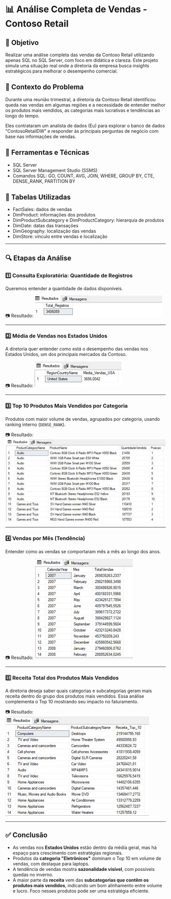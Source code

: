 # 📊 Análise Completa de Vendas - Contoso Retail

## 🧠 Objetivo
Realizar uma análise completa das vendas da Contoso Retail utilizando apenas SQL no SQL Server, com foco em didática e clareza. 
Este projeto simula uma situação real onde a diretoria da empresa busca insights estratégicos para melhorar o desempenho comercial.

## 🏢 Contexto do Problema
Durante uma reunião trimestral, a diretoria da Contoso Retail identificou queda nas vendas em algumas regiões e a necessidade de entender melhor os produtos mais vendidos, as categorias mais lucrativas e tendências ao longo do tempo.

Eles contrataram um analista de dados (Eu) para explorar o banco de dados "ContosoRetailDW" e responder às principais perguntas de negócio com base nas informações de vendas.

## 🔧 Ferramentas e Técnicas
- SQL Server
- SQL Server Management Studio (SSMS)
- Comandos SQL: GO, COUNT, AVG, JOIN, WHERE, GROUP BY, CTE, DENSE_RANK, PARTITION BY 

## 📂 Tabelas Utilizadas
- FactSales: dados de vendas
- DimProduct: informações dos produtos
- DimProductSubcategory e DimProductCategory: hierarquia de produtos
- DimDate: datas das transações
- DimGeography: localização das vendas
- DimStore: vínculo entre vendas e localização

---

## 🔍 Etapas da Análise

### 1️⃣ Consulta Exploratória: Quantidade de Registros
Queremos entender a quantidade de dados disponíveis.

📷 Resultado:
![Consulta 1](imagens/consulta1_total_registros.JPG)

---

### 2️⃣ Média de Vendas nos Estados Unidos
A diretoria quer entender como está o desempenho das vendas nos Estados Unidos, um dos principais mercados da Contoso.

📷 Resultado:
![Consulta 2](imagens/consulta2_media_usa.JPG)

---

### 3️⃣ Top 10 Produtos Mais Vendidos por Categoria
Produtos com maior volume de vendas, agrupados por categoria, usando ranking interno (`DENSE_RANK`).

📷 Resultado:
![Consulta 3](imagens/consulta3_top10_produtos_categoria.JPG)

---

### 4️⃣ Vendas por Mês (Tendência)
Entender como as vendas se comportaram mês a mês ao longo dos anos.

📷 Resultado:
![Consulta 4](imagens/consulta4_vendas_mensais.JPG)

---

### 5️⃣ Receita Total dos Produtos Mais Vendidos
A diretoria deseja saber quais categorias e subcategorias geram mais receita dentro do grupo dos produtos mais vendidos. Essa análise complementa o Top 10 mostrando seu impacto no faturamento.

📷 Resultado:
![Consulta 5](imagens/consulta5_receita_top10.JPG)

---

## ✅ Conclusão

- As vendas nos **Estados Unidos** estão dentro da média geral, mas há espaço para crescimento com estratégias regionais.
- Produtos da **categoria "Eletrônicos"** dominam o Top 10 em volume de vendas, com destaque para laptops.
- A tendência de vendas mostra **sazonalidade visível**, com possíveis quedas no inverno.
- A maior parte da **receita** vem das **subcategorias que contêm os produtos mais vendidos**, indicando um bom alinhamento entre volume e lucro. Foco nesses produtos pode ser uma estratégia eficiente.
